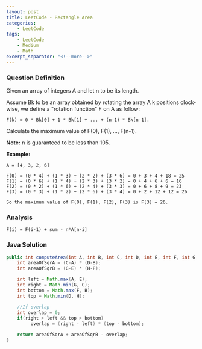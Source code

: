 ```yaml
---
layout: post
title: LeetCode - Rectangle Area
categories:
    - LeetCode
tags:
    - LeetCode
    - Medium
    - Math
excerpt_separator: "<!--more-->"
---
```


### Question Definition

Given an array of integers A and let n to be its length.
<!--more-->

Assume Bk to be an array obtained by rotating the array A k positions clock-wise, we define a "rotation function" F on A as follow:

`F(k) = 0 * Bk[0] + 1 * Bk[1] + ... + (n-1) * Bk[n-1].`

Calculate the maximum value of F(0), F(1), ..., F(n-1).

**Note:**
n is guaranteed to be less than 105.

**Example:**
```
A = [4, 3, 2, 6]

F(0) = (0 * 4) + (1 * 3) + (2 * 2) + (3 * 6) = 0 + 3 + 4 + 18 = 25
F(1) = (0 * 6) + (1 * 4) + (2 * 3) + (3 * 2) = 0 + 4 + 6 + 6 = 16
F(2) = (0 * 2) + (1 * 6) + (2 * 4) + (3 * 3) = 0 + 6 + 8 + 9 = 23
F(3) = (0 * 3) + (1 * 2) + (2 * 6) + (3 * 4) = 0 + 2 + 12 + 12 = 26

So the maximum value of F(0), F(1), F(2), F(3) is F(3) = 26.
```

### Analysis

`F(i) = F(i-1) + sum - n*A[n-i]`

### Java Solution
```java
public int computeArea(int A, int B, int C, int D, int E, int F, int G, int H) {
    int areaOfSqrA = (C-A) * (D-B);
    int areaOfSqrB = (G-E) * (H-F);

    int left = Math.max(A, E);
    int right = Math.min(G, C);
    int bottom = Math.max(F, B);
    int top = Math.min(D, H);

    //If overlap
    int overlap = 0;
    if(right > left && top > bottom)
         overlap = (right - left) * (top - bottom);

    return areaOfSqrA + areaOfSqrB - overlap;
}
```